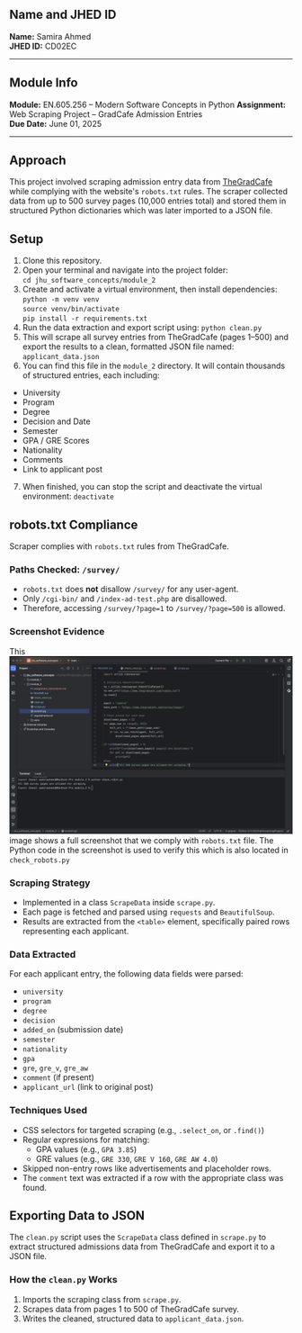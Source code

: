 ## Name and JHED ID  
**Name:** Samira Ahmed  
**JHED ID:** CD02EC

---

## Module Info  
**Module:** EN.605.256 – Modern Software Concepts in Python
**Assignment:** Web Scraping Project – GradCafe Admission Entries  
**Due Date:** June 01, 2025

---

## Approach

This project involved scraping admission entry data from [TheGradCafe](https://www.thegradcafe.com/survey/) while
complying with the website's `robots.txt` rules. The scraper collected data from up to 500 survey pages (10,000 entries total) 
and stored them in structured Python dictionaries which was later imported to a JSON file.

## Setup 
1. Clone this repository.
2. Open your terminal and navigate into the project folder: <br>
`cd jhu_software_concepts/module_2`
3. Create and activate a virtual environment, then install dependencies: <br>
`python -m venv venv` <br>
`source venv/bin/activate` <br>
`pip install -r requirements.txt` <br>
4. Run the data extraction and export script using:
`python clean.py`
5. This will scrape all survey entries from TheGradCafe (pages 1–500) and export the results to a clean, formatted JSON file named:
`applicant_data.json`
6. You can find this file in the `module_2` directory. It will contain thousands of structured entries, each including:
+ University
+ Program
+ Degree
+ Decision and Date
+ Semester 
+ GPA / GRE Scores 
+ Nationality 
+ Comments 
+ Link to applicant post
7. When finished, you can stop the script and deactivate the virtual environment:
`deactivate`


## robots.txt Compliance

Scraper complies with `robots.txt` rules from TheGradCafe.

### Paths Checked: `/survey/`
- `robots.txt` does **not** disallow `/survey/` for any user-agent.
- Only `/cgi-bin/` and `/index-ad-test.php` are disallowed.
- Therefore, accessing `/survey/?page=1` to `/survey/?page=500` is allowed.

### Screenshot Evidence
This ![Screen Shot of Compliance](robot_sc.png) image shows a full screenshot that we comply with `robots.txt` file.
The Python code in the screenshot is used to verify this which is also located in `check_robots.py`

### Scraping Strategy
- Implemented in a class `ScrapeData` inside `scrape.py`.
- Each page is fetched and parsed using `requests` and `BeautifulSoup`.
- Results are extracted from the `<table>` element, specifically paired rows representing each applicant.

### Data Extracted

For each applicant entry, the following data fields were parsed:
- `university`
- `program`
- `degree`
- `decision`
- `added_on` (submission date)
- `semester`
- `nationality`
- `gpa`
- `gre`, `gre_v`, `gre_aw`
- `comment` (if present)
- `applicant_url` (link to original post)

### Techniques Used
- CSS selectors for targeted scraping (e.g., `.select_on`, or `.find()`)
- Regular expressions for matching:
  - GPA values (e.g., `GPA 3.85`)
  - GRE values (e.g., `GRE 330`, `GRE V 160`, `GRE AW 4.0`)
- Skipped non-entry rows like advertisements and placeholder rows.
- The `comment` text was extracted if a row with the appropriate class was found.

## Exporting Data to JSON
The `clean.py` script uses the `ScrapeData` class defined in `scrape.py` to extract structured admissions data from 
TheGradCafe and export it to a JSON file.

### How the `clean.py` Works
1. Imports the scraping class from `scrape.py`.
2. Scrapes data from pages 1 to 500 of TheGradCafe survey.
3. Writes the cleaned, structured data to `applicant_data.json`.


